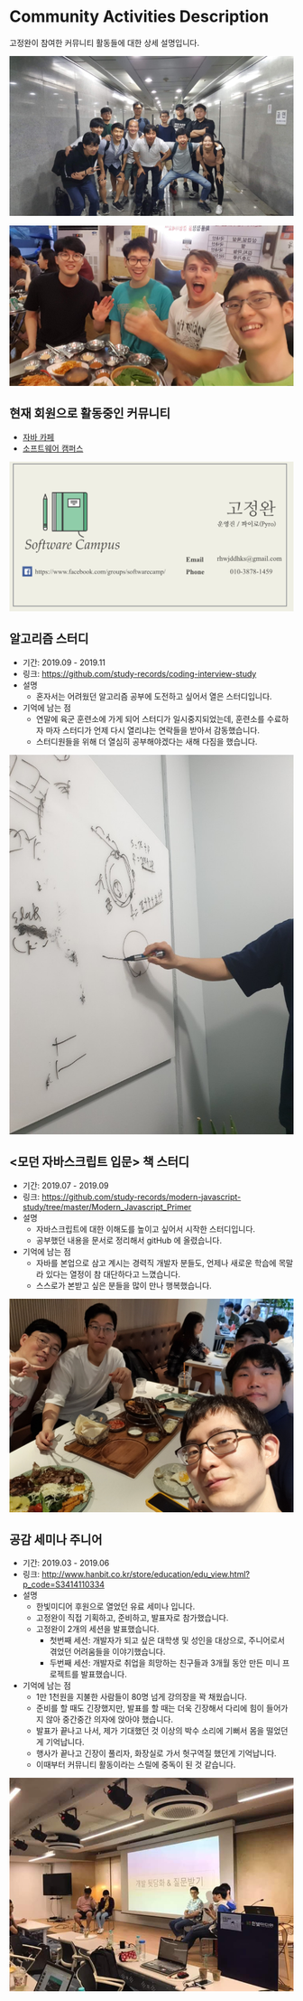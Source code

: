 # Community Activities Description

고정완이 참여한 커뮤니티 활동들에 대한 상세 설명입니다.

![java_cafe](./img/java_cafe.jpeg)

![rock_climing](./img/rock_climing.jpeg)

## 현재 회원으로 활동중인 커뮤니티

- [자바 카페](http://tech.javacafe.io/about/)
- [소프트웨어 캠퍼스](https://www.facebook.com/softwarecamp/)

![softwarecampus](./img/softwarecampus.png)

## 알고리즘 스터디

- 기간: 2019.09 - 2019.11
- 링크: https://github.com/study-records/coding-interview-study
- 설명
  - 혼자서는 어려웠던 알고리즘 공부에 도전하고 싶어서 열은 스터디입니다.
- 기억에 남는 점
  - 연말에 육군 훈련소에 가게 되어 스터디가 일시중지되었는데, 훈련소를 수료하자 마자 스터디가 언제 다시 열리냐는 연락들을 받아서 감동했습니다.
  - 스터디원들을 위해 더 열심히 공부해야겠다는 새해 다짐을 했습니다.

![algorithm](./img/algorithm.jpeg)

## <모던 자바스크립트 입문> 책 스터디

- 기간: 2019.07 - 2019.09
- 링크: https://github.com/study-records/modern-javascript-study/tree/master/Modern_Javascript_Primer
- 설명
  - 자바스크립트에 대한 이해도를 높이고 싶어서 시작한 스터디입니다.
  - 공부했던 내용을 문서로 정리해서 gitHub 에 올렸습니다.
- 기억에 남는 점
  - 자바를 본업으로 삼고 계시는 경력직 개발자 분들도, 언제나 새로운 학습에 목말라 있다는 열정이 참 대단하다고 느꼈습니다.
  - 스스로가 본받고 싶은 분들을 많이 만나 행복했습니다.

![javascript_study](./img/javascript_study.jpeg)

## 공감 세미나 주니어

- 기간: 2019.03 - 2019.06
- 링크: http://www.hanbit.co.kr/store/education/edu_view.html?p_code=S3414110334
- 설명
  - 한빛미디어 후원으로 열었던 유료 세미나 입니다.
  - 고정완이 직접 기획하고, 준비하고, 발표자로 참가했습니다.
  - 고정완이 2개의 세션을 발표했습니다.
    - 첫번째 세션: 개발자가 되고 싶은 대학생 및 성인을 대상으로, 주니어로서 겪었던 어려움들을 이야기했습니다.
    - 두번째 세션: 개발자로 취업을 희망하는 친구들과 3개월 동안 만든 미니 프로젝트를 발표했습니다.
- 기억에 남는 점
  - 1만 1천원을 지불한 사람들이 80명 넘게 강의장을 꽉 채웠습니다.
  - 준비를 할 때도 긴장했지만, 발표를 할 때는 더욱 긴장해서 다리에 힘이 들어가지 않아 중간중간 의자에 앉아야 했습니다.
  - 발표가 끝나고 나서, 제가 기대했던 것 이상의 박수 소리에 기뻐서 몸을 떨었던게 기억납니다.
  - 행사가 끝나고 긴장이 풀리자, 화장실로 가서 헛구역질 했던게 기억납니다.
  - 이때부터 커뮤니티 활동이라는 스릴에 중독이 된 것 같습니다.

![gonggam](./img/gonggam.jpeg)
